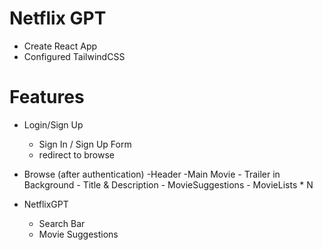 # Netflix GPT 

- Create React App
- Configured TailwindCSS



# Features 

- Login/Sign Up
    - Sign In / Sign Up Form
    - redirect to browse 



- Browse (after authentication)
    -Header 
    -Main Movie
        - Trailer in Background
        - Title & Description
        - MovieSuggestions
            - MovieLists * N

- NetflixGPT
    - Search Bar
    - Movie Suggestions 

    